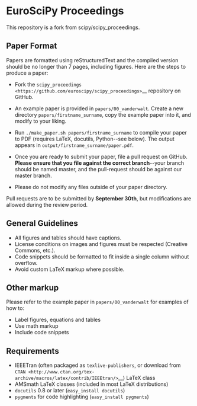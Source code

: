 EuroSciPy Proceedings
=====================

This repository is a fork from scipy/scipy_proceedings.

Paper Format
------------
Papers are formatted using reStructuredText and the compiled version should be
no longer than 7 pages, including figures.  Here are the steps to produce a
paper:

- Fork the `scipy_proceedings <https://github.com/euroscipy/scipy_proceedings>`__
  repository on GitHub.

- An example paper is provided in ``papers/00_vanderwalt``.  Create a new
  directory ``papers/firstname_surname``, copy the example paper into it, and
  modify to your liking.

- Run ``./make_paper.sh papers/firstname_surname`` to compile your paper to PDF
  (requires LaTeX, docutils, Python--see below).  The output appears in
  ``output/firstname_surname/paper.pdf``.

- Once you are ready to submit your paper, file a pull request on GitHub.
  **Please ensure that you file against the correct branch**--your branch should
  be named master, and the pull-request should be against our master branch.

- Please do not modify any files outside of your paper directory.

Pull requests are to be submitted by **September 30th**, but modifications are
allowed during the review period.

General Guidelines
------------------
- All figures and tables should have captions.
- License conditions on images and figures must be respected (Creative Commons,
  etc.).
- Code snippets should be formatted to fit inside a single column without
  overflow.
- Avoid custom LaTeX markup where possible.

Other markup
------------
Please refer to the example paper in ``papers/00_vanderwalt`` for
examples of how to:

 - Label figures, equations and tables
 - Use math markup
 - Include code snippets

Requirements
------------
 - IEEETran (often packaged as ``texlive-publishers``, or download from `CTAN
   <http://www.ctan.org/tex-archive/macros/latex/contrib/IEEEtran/>`__) LaTeX
   class
 - AMSmath LaTeX classes (included in most LaTeX distributions)
 - `docutils` 0.8 or later (``easy_install docutils``)
 - `pygments` for code highlighting (``easy_install pygments``)
